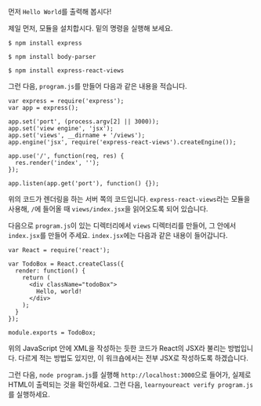 먼저 `Hello World`를 출력해 봅시다!

제일 먼저, 모듈을 설치합시다.
밑의 명령을 실행해 보세요.

`$ npm install express`

`$ npm install body-parser`

`$ npm install express-react-views`

그런 다음, `program.js`를 만들어 다음과 같은 내용을 적습니다.

```
var express = require('express');
var app = express();

app.set('port', (process.argv[2] || 3000));
app.set('view engine', 'jsx');
app.set('views', __dirname + '/views'); 
app.engine('jsx', require('express-react-views').createEngine());

app.use('/', function(req, res) {
  res.render('index', '');
});

app.listen(app.get('port'), function() {});
```
위의 코드가 렌더링을 하는 서버 쪽의 코드입니다. `express-react-views`라는 모듈을 사용해, `/`에 들어올 때 `views/index.jsx`을 읽어오도록 되어 있습니다.


다음으로 `program.js`이 있는 디렉터리에서 `views` 디렉터리를 만들어, 그 안에서 `index.jsx`를 만들어 주세요.
`index.jsx`에는 다음과 같은 내용이 들어갑니다.

```
var React = require('react');

var TodoBox = React.createClass({
  render: function() {
    return (
      <div className="todoBox">
        Hello, world!
      </div>
    );
  }
});

module.exports = TodoBox;
```

위의 JavaScript 안에 XML을 작성하는 듯한 코드가 React의 JSX라 불리는 방법입니다.
다르게 적는 방법도 있지만, 이 워크숍에서는 전부 JSX로 작성하도록 하겠습니다.


그런 다음, `node program.js`를 실행해 `http://localhost:3000`으로 들어가, 실제로 HTML이 출력되는 것을 확인하세요.
그런 다음, `learnyoureact verify program.js`를 실행하세요.
